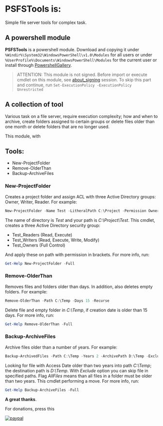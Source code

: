 # PSFSTools is:
Simple file server tools for complex task.
## A powershell module
**PSFSTools** is a powershell module. Download and copying it under `%Windir%\System32\WindowsPowerShell\v1.0\Modules` for all users or under `%UserProfile%\Documents\WindowsPowerShell\Modules` for the current user or install through [PowershellGallery](https://www.powershellgallery.com/packages/PSFSTools).
> ATTENTION: This module is not signed. Before import or execute cmdlet on this module, see [about_signing](https://docs.microsoft.com/en-us/powershell/module/microsoft.powershell.core/about/about_signing) session. To skip this part and continue, run ```Set-ExecutionPolicy -ExecutionPolicy Unrestricted```
## A collection of tool
Various task on a file server, require execution complexity; how and when to archive, create folders assigned to certain groups or delete files older than one month or delete folders that are no longer used.

This module, with  
## Tools:
* New-ProjectFolder
* Remove-OlderThan
* Backup-ArchiveFiles

### New-ProjectFolder
Creates a project folder and assign ACL with three Active Directory groups: Owner, Writer, Reader. For example:
```powershell
New-ProjectFolder -Name Test -LitheralPath C:\Project -Permission Owner,Writer,Reader -OU "OU=Test,DC=Test,DC=local"
```
The name of directory is *Test* and your path is *C:\Project\Test*. This cmdlet, creates a three Active Directory security group:
* Test_Readers (Read, Execute)
* Test_Writers (Read, Execute, Write, Modify)
* Test_Owners (Full Control)

And apply these on path with permission in brackets.
For more info, run:
```powershell
Get-Help New-ProjectFolder -Full
```
### Remove-OlderThan
 Removes files and folders older than days. In addition, also deletes empty folders. For example:
```powershell
Remove-OlderThan -Path C:\Temp -Days 15 -Recurse
```
Delete file and empty folder in *C:\Temp*, if creation date is older than 15 days.
For more info, run:
```powershell
Get-Help Remove-OlderThan -Full
```
### Backup-ArchiveFiles
Archive files older than a number of years. For example:
```powershell
Backup-ArchivedFiles -Path C:\Temp -Years 2 -ArchivePath D:\Temp -Exclude C:\Temp\Docs,"C:\Temp\Docs two" -AllFiles
```
Looking for file with Access Date older than two years into path *C:\Temp*; the destination path is *D:\Temp*. With *Exclude* option you can skip file in specified paths. Flag *AllFiles* means than all files in a folder must be older than two years. This cmdlet performing a move. 
For more info, run:
```powershell
Get-Help Backup-ArchiveFiles -Full
```

**A great thanks**.

For donations, press this

[![paypal](https://www.paypalobjects.com/en_US/i/btn/btn_donateCC_LG.gif)](https://www.paypal.me/guos)